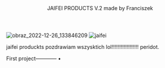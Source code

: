 

<header size=500564px> JAIFEI PRODUCTS V.2 made by Franciszek</header>
<p align="center">
  
![obraz_2022-12-26_133846209](https://user-images.githubusercontent.com/119127477/209549998-829535d5-dfbc-40f0-b666-9416ff1e90c1.png)
![jaifei](https://user-images.githubusercontent.com/119127477/209550053-be4aee77-9ee8-444e-82ce-ed6a35f738c2.jpg)

jaifei produckts pozdrawiam wszysktich lol!!!!!!!!!!!!!!!!!!
peridot.
</p>

First project———— •

